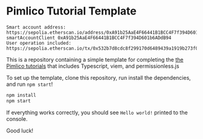 # Pimlico Tutorial Template

```
Smart account address: https://sepolia.etherscan.io/address/0xA91b25AaE4F66441B1BCC4F7f394D601b6ADdB94
smartAccountClient 0xA91b25AaE4F66441B1BCC4F7f394D601b6ADdB94
User operation included: https://sepolia.etherscan.io/tx/0x532b7d8cdc8f299170d6489439a1919b273f01a37801bc349ef0db5d2051a18b
```

This is a repository containing a simple template for completing the [the Pimlico tutorials](https://docs.pimlico.io/tutorial) that includes Typescript, viem, and permissionless.js

To set up the template, clone this repository, run install the dependencies, and run `npm start`!

```bash
npm install
npm start
```

If everything works correctly, you should see `Hello world!` printed to the console.

Good luck!
